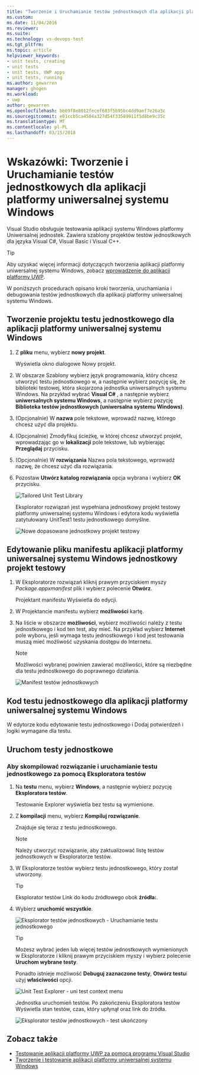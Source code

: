```yaml
---
title: "Tworzenie i Uruchamianie testów jednostkowych dla aplikacji platformy uniwersalnej systemu Windows w programie Visual Studio | Dokumentacja firmy Microsoft"
ms.custom: 
ms.date: 11/04/2016
ms.reviewer: 
ms.suite: 
ms.technology: vs-devops-test
ms.tgt_pltfrm: 
ms.topic: article
helpviewer_keywords:
- unit tests, creating
- unit tests
- unit tests, UWP apps
- unit tests, running
ms.author: gewarren
manager: ghogen
ms.workload:
- uwp
author: gewarren
ms.openlocfilehash: bb69f8e8012fecef683f5b95bc4dd9aef7e26a3c
ms.sourcegitcommit: e01ccb5ca4504a327d54f33589911f5d8be9c35c
ms.translationtype: MT
ms.contentlocale: pl-PL
ms.lasthandoff: 03/15/2018
---
```

# <a name="walkthrough-create-and-run-unit-tests-for-uwp-apps"></a>Wskazówki: Tworzenie i Uruchamianie testów jednostkowych dla aplikacji platformy uniwersalnej systemu Windows

Visual Studio obsługuje testowania aplikacji systemu Windows platformy Uniwersalnej jednostek. Zawiera szablony projektów testów jednostkowych dla języka Visual C#, Visual Basic i Visual C++.

> [!TIP]
> Aby uzyskać więcej informacji dotyczących tworzenia aplikacji platformy uniwersalnej systemu Windows, zobacz [wprowadzenie do aplikacji platformy UWP](/windows/uwp/get-started/).

W poniższych procedurach opisano kroki tworzenia, uruchamiania i debugowania testów jednostkowych dla aplikacji platformy uniwersalnej systemu Windows.

## <a name="create-a-unit-test-project-for-a-uwp-app"></a>Tworzenie projektu testu jednostkowego dla aplikacji platformy uniwersalnej systemu Windows

1.  Z **pliku** menu, wybierz **nowy projekt**.

     Wyświetla okno dialogowe Nowy projekt.

2.  W obszarze Szablony wybierz język programowania, który chcesz utworzyć testu jednostkowego w, a następnie wybierz pozycję się, że biblioteki testowej, która skojarzona jednostka uniwersalnych systemu Windows. Na przykład wybrać **Visual C#** , a następnie wybierz **uniwersalnych systemu Windows**, a następnie wybierz pozycję **Biblioteka testów jednostkowych (uniwersalna systemu Windows)**.

3.  (Opcjonalnie) W **nazwa** pole tekstowe, wprowadź nazwę, którego chcesz użyć dla projektu.

4.  (Opcjonalnie) Zmodyfikuj ścieżkę, w której chcesz utworzyć projekt, wprowadzając go w **lokalizacji** pole tekstowe, lub wybierając **Przeglądaj** przycisku.

5.  (Opcjonalnie) W **rozwiązania** Nazwa pola tekstowego, wprowadź nazwę, że chcesz użyć dla rozwiązania.

6.  Pozostaw **Utwórz katalog rozwiązania** opcja wybrana i wybierz **OK** przycisku.

     ![Tailored Unit Test Library](../test/media/unit_test_win8_1.png "Unit_Test_Win8_1")

     Eksplorator rozwiązań jest wypełniana jednostkowy projekt testowy platformy uniwersalnej systemu Windows i edytora kodu wyświetla zatytułowany UnitTest1 testu jednostkowego domyślne.

     ![Nowe dopasowane jednostkowy projekt testowy](../test/media/unit_test_win8_unittestexplorer_newprojectcreated.png "Unit_Test_Win8_UnitTestExplorer_NewProjectCreated")

## <a name="edit-the-unit-test-projects-uwp-application-manifest-file"></a>Edytowanie pliku manifestu aplikacji platformy uniwersalnej systemu Windows jednostkowy projekt testowy

1.  W Eksploratorze rozwiązań kliknij prawym przyciskiem myszy *Package.appxmanifest* plik i wybierz polecenie **Otwórz**.

     Projektant manifestu Wyświetla do edycji.

2.  W Projektancie manifestu wybierz **możliwości** kartę.

3.  Na liście w obszarze **możliwości**, wybierz możliwości należy z testu jednostkowego i kod ten test, aby mieć. Na przykład wybierz **Internet** pole wyboru, jeśli wymaga testu jednostkowego i kod jest testowania muszą mieć możliwość uzyskania dostępu do Internetu.

    > [!NOTE]
    > Możliwości wybranej powinien zawierać możliwości, które są niezbędne dla testu jednostkowego do poprawnego działania.

     ![Manifest testów jednostkowych](../test/media/unit_test_win8_.png)

## <a name="code-the-unit-test-for-a-uwp-app"></a>Kod testu jednostkowego dla aplikacji platformy uniwersalnej systemu Windows

W edytorze kodu edytowanie testu jednostkowego i Dodaj potwierdzeń i logiki wymagane dla testu.

## <a name="run-unit-tests"></a>Uruchom testy jednostkowe

### <a name="to-build-the-solution-and-run-the-unit-test-using-test-explorer"></a>Aby skompilować rozwiązanie i uruchamianie testu jednostkowego za pomocą Eksploratora testów

1.  Na **testu** menu, wybierz **Windows**, a następnie wybierz pozycję **Eksploratora testów**.

     Testowanie Explorer wyświetla bez testu są wymienione.

2.  Z **kompilacji** menu, wybierz **Kompiluj rozwiązanie**.

     Znajduje się teraz z testu jednostkowego.

    > [!NOTE]
    > Należy utworzyć rozwiązanie, aby zaktualizować listę testów jednostkowych w Eksploratorze testów.

3.  W Eksploratorze testów wybierz testu jednostkowego, który został utworzony.

    > [!TIP]
    > Eksplorator testów Link do kodu źródłowego obok **źródła:**.

4.  Wybierz **uruchomić wszystkie**.

     ![Eksplorator testów jednostkowych &#45; Uruchamianie testu jednostkowego](../test/media/unit_test_win8_unittestexplorer_contextmenurun.png)

    > [!TIP]
    > Możesz wybrać jeden lub więcej testów jednostkowych wymienionych w Eksploratorze i kliknij prawym przyciskiem myszy i wybierz polecenie **Uruchom wybrane testy**.
    >
    >  Ponadto istnieje możliwość **Debuguj zaznaczone testy**, **Otwórz testu**i użyj **właściwości** opcji.
    >
    >  ![Unit Test Explorer &#45; uni test context menu](../test/media/unit_test_win8_unittestexplorer_contextmenu.png "Unit_Test_Win8_UnitTestExplorer_ContextMenu")

    Jednostka uruchomień testów. Po zakończeniu Eksploratora testów Wyświetla stan testów, czas, który upłynął oraz link do źródła.

    ![Eksplorator testów jednostkowych &#45; test ukończony](../test/media/unit_test_win8_unittestexplorer_done.png)

## <a name="see-also"></a>Zobacz także

- [Testowanie aplikacji platformy UWP za pomocą programu Visual Studio](../test/testing-store-apps-with-visual-studio.md)
- [Tworzenie i testowanie aplikacji platformy uniwersalnej systemu Windows](/vsts/build-release/apps/windows/universal?tabs=vsts)
